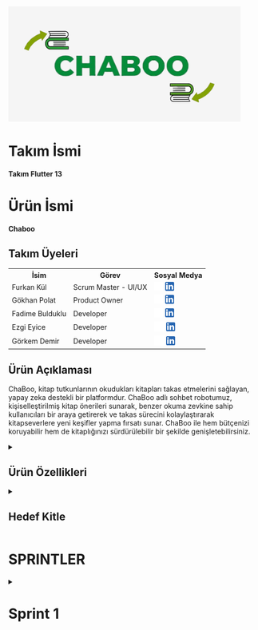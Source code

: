   <html>
  <body>

  ![Chaboo](Bootcamp/source/chaboo.png)

  # **Takım İsmi**
#### Takım Flutter 13
  # **Ürün İsmi**
#### Chaboo
	
  ## Takım Üyeleri
  <table>
    <tr>
      <th>İsim</th>
      <th>Görev</th>
      <th>Sosyal Medya</th>
    </tr>
    <tr>
      <td>Furkan Kül</td>
      <td>Scrum Master - UI/UX </td>
      <td>
        <a href="https://github.com/furkanava" target="_blank"><img src="Bootcamp/social_media_logo/github.png" width="18" height="18"/></a>
        <a href="https://www.linkedin.com/in/furkankul/" target="_blank" ><img src="Bootcamp/social_media_logo/linkedin.png" width="18" height="18" /></a>
      </td>
    </tr>
    <tr>
      <td>Gökhan Polat </td>
      <td>Product Owner</td>
      <td>
        <a href="https://github.com/qokhanp" target="_blank"><img src="Bootcamp/social_media_logo/github.png" width="18" height="18"/></a>
        <a href="https://www.linkedin.com/in/gokhanp" target="_blank"><img src="Bootcamp/social_media_logo/linkedin.png" width="18" height="18" /></a>
      </td>
    </tr>
    <tr>
      <td>Fadime Bulduklu</td>
      <td>Developer</td>
      <td>
        <a href="https://github.com/FadimeBulduklu " target="_blank"><img src="Bootcamp/social_media_logo/github.png" width="18" height="18"/></a>
        <a href="https://www.linkedin.com/in/FadimeBulduklu" target="_blank"><img src="Bootcamp/social_media_logo/linkedin.png" width="18" height="18" /></a>
      </td>
    </tr>
    <tr>
      <td>Ezgi Eyice</td>
      <td>Developer</td>
      <td>
        <a href="https://github.com/ezgiieyice" target="_blank"><img src="Bootcamp/social_media_logo/github.png" width="20" height="20"/></a>
        <a href="https://www.linkedin.com/in/ezgi-eyice-69912916a" target="_blank"><img src="Bootcamp/social_media_logo/linkedin.png" width="18" height="18" /></a>
      </td>
    </tr>
    <tr>
      <td>Görkem Demir</td>
      <td>Developer</td>
      <td>
        <a href="https://github.com/gorkemmdemir" target="_blank"><img src="Bootcamp/social_media_logo/github.png" width="20" height="20"/></a>
        <a href="https://www.linkedin.com/in/gorkemmdemir" target="_blank"><img src="Bootcamp/social_media_logo/linkedin.png" width="18" height="18" /></a>
      </td>
    </tr>
  </table>





  ## Ürün Açıklaması
  ChaBoo, kitap tutkunlarının okudukları kitapları takas etmelerini sağlayan, yapay zeka destekli bir platformdur. ChaBoo adlı sohbet robotumuz, kişiselleştirilmiş kitap önerileri sunarak, benzer okuma zevkine sahip kullanıcıları bir araya getirerek ve takas sürecini kolaylaştırarak kitapseverlere yeni keşifler yapma fırsatı sunar. ChaBoo ile hem bütçenizi koruyabilir hem de kitaplığınızı sürdürülebilir bir şekilde genişletebilirsiniz.
  
 
 <details>
    <summary><h2>Ürün Özellikleri</h2></summary>
        <h3>Kitap Önerileri:</h3>
        <p>ChaBo, okuma geçmişinizi ve tercihlerinizi analiz ederek size özel kitap önerileri sunar, böylece daha önce fark etmediğiniz kitaplarla tanışabilirsiniz.</p>
        <h3>Sohbet Robotu Rehberliğinde Takas:</h3>
        <p>ChaBoo AI Yardım, kitap seçimi, diğer kullanıcılarla iletişim ve takas detaylarının düzenlenmesi gibi tüm süreçte size rehberlik eder.</p>
        <h3>Kişiselleştirilmiş Kitap Profilleri:</h3>
        <p>En sevdiğiniz türleri, yazarları ve kitapları sergileyen bir profil oluşturarak benzer ilgi alanlarına sahip kitapseverlerle bağlantı kurabilirsiniz.</p>
        <h3>Güvenli ve Kullanışlı:</h3>
        <p>ChaBoo, kişisel bilgilerinizin güvenliğini ön planda tutar ve kitap takası işlemlerinizi kolaylıkla yönetmenizi sağlar.</p>
</details>
<details>
    <summary><h2>Hedef Kitle</h2></summary>
    <p>ChaBoo, kitaplara tutkuyla bağlı olan ancak bütçelerini ve çevreyi de düşünen okuyucular için tasarlanmıştır. Özellikle şu kişilere hitap eder:
  <ul>
    <li>Y ve Z Kuşağı</li>
    <li>Bütçe Dostu Okurlar</li>
    <li>Çevre Dostu Tüketiciler</li>
    <li>Kitap Kulüpleri ve Okuma Grupları</li>
  </ul></p>
  </details>
   <h1>SPRINTLER</h1>
  <details>
    <summary><h1>Sprint 1</h1></summary>
  <details>
    <summary><h3>Sprint 1 - Ekran Görüntüleri</h3></summary>
  <table style="width: 100%;">
    <tr>
      <td colspan="4" style="text-align: center;"><h2>Giriş / Kayıt Ol</h2></td>
    </tr>
    <tr>
      <td style="width: 25%;"><img src="Bootcamp/sprint1/giris.png" style="max-width: 100%; height: auto;"></td>
      <td style="width: 25%;"><img src="Bootcamp/sprint1/kayit.png" style="max-width: 100%; height: auto;"></td>
      <td style="width: 25%;"><img src="Bootcamp/sprint1/sifre.png" style="max-width: 100%; height: auto;"></td>
      <td style="width: 25%;"><img src="Bootcamp/sprint1/sifre1.png" style="max-width: 100%; height: auto;"></td>
    </tr>
    <tr>
      <td colspan="4" style="text-align: center;"><h2>Akış / Takas</h2></td>
    </tr>
    <tr>
      <td style="width: 25%;"><img src="Bootcamp/sprint1/akis.png" style="max-width: 100%; height: auto;"></td>
      <td style="width: 25%;"><img src="Bootcamp/sprint1/akis1.png" style="max-width: 100%; height: auto;"></td>
      <td style="width: 25%;"><img src="Bootcamp/sprint1/takas.png" style="max-width: 100%; height: auto;"></td>
    </tr>
    <tr>
      <td colspan="4" style="text-align: center;"><h2>Profil / Ayarlar</h2></td>
    </tr>
    <tr>
      <td style="width: 25%;"><img src="Bootcamp/sprint1/profil.png" style="max-width: 100%; height: auto;"></td>
      <td style="width: 25%;"><img src="Bootcamp/sprint1/ayarlar.png" style="max-width: 100%; height: auto;"></td>
    </tr>
    <tr>
      <td colspan="4" style="text-align: center;"><h2>Ürün Ekleme / Yapay Zeka</h2></td>
    </tr>
    <tr>
      <td style="width: 25%;"><img src="Bootcamp/sprint1/ekleme.png" style="max-width: 100%; height: auto;"></td>
      <td style="width: 25%;"><img src="Bootcamp/sprint1/ekleme1.png" style="max-width: 100%; height: auto;"></td>
      <td style="width: 25%;"><img src="Bootcamp/sprint1/ai.png" style="max-width: 100%; height: auto;"></td>
    </tr>
  </table>
  </details>  
  <details>
    <summary><h3>Sprint 1 - Whatsapp Ekran Görüntüleri / Jira Pano </h3></summary>
    <img src="Bootcamp/scrum/wp1.png" style="max-width: 100%; height: auto;">
    <img src="Bootcamp/scrum/wp2.png" style="max-width: 100%; height: auto;">
    <img src="Bootcamp/scrum/jira.png" style="max-width: 100%; height: auto;">
    <img src="Bootcamp/scrum/jira1.png" style="max-width: 100%; height: auto;">
  </details>
  <details>
    <summary><h3>Sprint 1 - Burndown Chart</h3></summary>
    <img src="Bootcamp/scrum/burndownchart.png" style="max-width: 100%; height: auto;">
    - **Araçlar ve Teknoloji**:
    
- Proje yönetimi için Jira kullanılacak.
- UI tasarımı için Figma kullanılacak.
- Giriş yöntemleri google ve facebook olarak belirlendi.
  - **Sprint Bitiminde Ulaşılmak İstenen Puan**: 155
  - **Puan Tamamlama Oranı**: `(155'in hepsi başarıyla tamamlandı)` 1. Sprintde puanlar zorluklara göre belirlendi. Takımın toplantı yapma bir araya gelme konusunda çevresel faktörlerin etkisiyle zorlandığı anlaşıldı bu yüzden "önemli" etiketli görevler 20 puan, uygulamayla alakalı bilgiler 10 puan, UI/UX tasarımları 15 puan olarak sonuçlandırıldı.
  - **Daily Scrum**: https://github.com/furkanava/Google-Bootcamp/blob/3c801e862b22f67e44985fb8755ffd60934e46fb/Bootcamp/scrum/dailyscrum.docx
  - **Backlog URL:**: https://1furkan.atlassian.net/jira/software/projects/SCRUM/list
  - **Sprint Review:**
    - Takımda iletişim eksikliği ve toplantılarda bir araya gelmede sorunlar yaşandığı belirlendi. Bir sonraki sprint için daha koordineli hareket etmeye karar verildi

    - Kargo süreçleri için bir ön araştırma ve kamu/özel teslimat şirketleriyle anlaşma için görüşmeler yapılması planlandı.

    - Sprint sonunda figma, jira kullanımı konusunda daha çok pratik yapma kararı aldık.
    

  - **Katılımcılar :** `Furkan Kül`, `Gökhan Polat`, `Ezgi Eyice`, `Fadime Bulduklu`, `Görkem Demir`
  - **Retrospective:**
    - Sonraki adımımızda takas için sadece kargo mu ? elden birebir teslimat mı ? yoksa "esnaf noktası" uygulaması mı? yapılmasıyla ilgili karar için toplantı öngörüldü.

    - Firebase konusunda hızlı bir geliştirme yapılacak bu konuda takım işbirliği içerisinde olacak.

    - Uygulamanın gelirleri konusunda araştırma yapılacak.

    - UI/UX gözden geçirilecek

    - Ezgi yazılım konusunda takım lideri olacak.(taskları o dağıtacak ekranlar vb.)

    - Süreç github üzerinden yürütülecek.(mümkünse).
  </details>
   <details>
    <summary><h1>Sprint 2</h1></summary>


  <details>
    <summary><h3>Sprint 2 - Ekran Görüntüleri</h3></summary>
  <table style="width: 100%;">
     <tr>
      <td colspan="4" style="text-align: center;"><h2>Akış Ekranları</h2></td>
    </tr>
    <tr>
      <td style="width: 25%;"><img src="Bootcamp/sprint2/updated_akis.png" style="max-width: 100%; height: auto;"></td>
      <td style="width: 25%;"><img src="Bootcamp/sprint2/updated_akis2.png" style="max-width: 100%; height: auto;"></td>
    </tr>
     <tr>
      <td colspan="4" style="text-align: center;"><h2>Yeni Takas Ekranları</h2></td>
    </tr>
    <tr>
      <td style="width: 25%;"><img src="Bootcamp/sprint2/updated_takas.png" style="max-width: 100%; height: auto;"></td>
      <td style="width: 25%;"><img src="Bootcamp/sprint2/updated_takas2.png" style="max-width: 100%; height: auto;"></td>
    </tr>
    <tr>
      <td colspan="4" style="text-align: center;"><h2>Mesaj ve Profil Güncellendi</h2></td>
    </tr>
    <tr>
      <td style="width: 25%;"><img src="Bootcamp/sprint2/Mesaj1.png" style="max-width: 100%; height: auto;"></td>
      <td style="width: 25%;"><img src="Bootcamp/sprint2/Mesaj2.png" style="max-width: 100%; height: auto;"></td>
      <td style="width: 25%;"><img src="Bootcamp/sprint2/updated_Profil.png" style="max-width: 100%; height: auto;"></td>
    </tr>
  </table>
  </details>  

  <details>
    <summary><h3>Sprint 2 -  Jira Pano </h3></summary>
    <img src="Bootcamp/scrum/jira2.png" style="max-width: 100%; height: auto;">
  </details>
  <details>
    <summary><h3>Sprint 2 - Burndown Chart</h3></summary>
    <img src="Bootcamp/scrum/burndownchart2.png" style="max-width: 100%; height: auto;">

  - **Sprint Bitiminde Ulaşılmak İstenen Puan**: 49
  - **Puan Tamamlama Oranı**: `(49 puandan 35'i tamamlandı)` 2. Sprintde puanlar zorluklara göre belirlendi. Ezgi'nin önerisiyle puanlar literatürdeki gibi fibonacci sayılarına göre hazırlandı. Eksik puanlar sprint 3'de tamamlanacak
  - **Daily Scrum**: https://github.com/furkanava/Google-Bootcamp/blob/3c801e862b22f67e44985fb8755ffd60934e46fb/Bootcamp/scrum/dailyscrum.docx
  - **Backlog URL:** <a href="https://1furkan.atlassian.net/jira/software/projects/SCRUM/list?atlOrigin=eyJpIjoiMzgxNTdmYmNjZjRlNDljYWJkMjAxYjhiMDQ1ZGRjYjIiLCJwIjoiaiJ9">
  - **Sprint Review:**
    - Takas yönteminin belirlenmesi konusunda takım ortak kararla eğer kullanıcı takas teklifini onaylarsa mesaj bölümünün açılması ve kullanıcıların kendi isteğine göre takas yapması(kargo/buluşma) belirlendi

    - Kitap Lira uygulamasından vazgeçildi. UI/UX buna göre değiştirildi. Yeni ekranlar tasarlandı.
    

  - **Katılımcılar :** `Furkan Kül`, `Gökhan Polat`, `Ezgi Eyice`, `Fadime Bulduklu`, `Görkem Demir`
  - **Retrospective:**
    - Sonraki çalışmamızda sürenin az kaldığı ve takım olarak yavaş ilerlediğimiz için hızlanmaya karar verdik.

    - Akış ekranı geliştirmesi yapılacak bu konuda takım işbirliği içerisinde olacak.

    - Uygulamanın gelirleri konusunda araştırma yapılacak.

    - UI/UX son kez gözden geçirilecek.

    - Yapay Zeka eğitilecek.

    
  </details>
</body>
</html>
